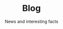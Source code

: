 ---
layout: blog
lang: en
locale: en
pagination: 
  enabled: true
title: Blog
subtitle: News and interesting facts
description: Blog about news and interesting facts.
page_id: "blog"
permalink: /blog/
---